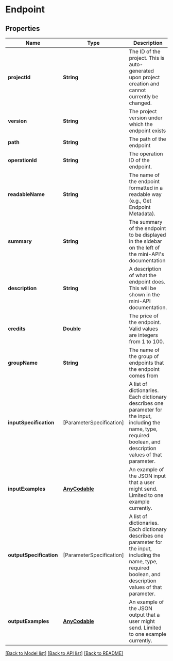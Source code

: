 # Endpoint

## Properties
Name | Type | Description | Notes
------------ | ------------- | ------------- | -------------
**projectId** | **String** | The ID of the project. This is auto-generated upon project creation and cannot currently be changed.  | 
**version** | **String** | The project version under which the endpoint exists  | 
**path** | **String** | The path of the endpoint  | 
**operationId** | **String** | The operation ID of the endpoint.  | 
**readableName** | **String** | The name of the endpoint formatted in a readable way (e.g., Get Endpoint Metadata).  | 
**summary** | **String** | The summary of the endpoint to be displayed in the sidebar on the left of the mini-API&#39;s documentation  | [optional] 
**description** | **String** | A description of what the endpoint does. This will be shown in the mini-API documentation.  | [optional] 
**credits** | **Double** | The price of the endpoint. Valid values are integers from 1 to 100.  | 
**groupName** | **String** | The name of the group of endpoints that the endpoint comes from  | [optional] 
**inputSpecification** | [ParameterSpecification] | A list of dictionaries. Each dictionary describes one parameter for the input, including the name, type, required boolean, and description values of that parameter. | 
**inputExamples** | [**AnyCodable**](.md) | An example of the JSON input that a user might send. Limited to one example currently.  | 
**outputSpecification** | [ParameterSpecification] | A list of dictionaries. Each dictionary describes one parameter for the input, including the name, type, required boolean, and description values of that parameter. | 
**outputExamples** | [**AnyCodable**](.md) | An example of the JSON output that a user might send. Limited to one example currently.  | 

[[Back to Model list]](../README.md#documentation-for-models) [[Back to API list]](../README.md#documentation-for-api-endpoints) [[Back to README]](../README.md)


